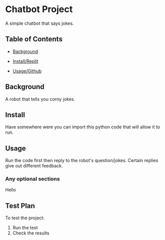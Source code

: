 # Chatbot Project

A simple chatbot that says jokes.

## Table of Contents

- [Background](#background)

- [Install/Replit](#https://replit.com/@JoshuaCipriano/Chatbot-JC#READ.md)

- [Usage/Github](#https://github.com)

## Background

A robot that tells you corny jokes.

## Install

Have somewhere were you can import this python code that will allow it to run.

## Usage

Run the code first then reply to the robot's question/jokes. Certain replies give out different feedback.

### Any optional sections

Hello

## Test Plan

To test the project:

1.  Run the test
2.  Check the results